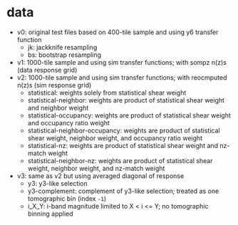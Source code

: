 # data

- v0: original test files based on 400-tile sample and using y6 transfer function
    - jk: jackknife resampling
    - bs: bootstrap resampling
- v1: 1000-tile sample and using sim transfer functions; with sompz n(z)s (data response grid)
- v2: 1000-tile sample and using sim transfer functions; with reocmputed n(z)s (sim response grid)
    - statistical: weights solely from statistical shear weight
    - statistical-neighbor: weights are product of statistical shear weight and neighbor weight
    - statistical-occupancy: weights are product of statistical shear weight and occupancy ratio weight
    - statistical-neighbor-occupancy: weights are product of statistical shear weight, neighbor weight, and occupancy ratio weight
    - statistical-nz: weights are product of statistical shear weight and nz-match weight
    - statistical-neighbor-nz: weights are product of statistical shear weight, neighbor weight, and nz-match weight
- v3: same as v2 but using averaged diagonal of response
    - y3: y3-like selection
    - y3-complement: complement of y3-like selection; treated as one tomographic bin (index `-1`)
    - i_X_Y: i-band magnitude limited to X < i <= Y; no tomographic binning applied
